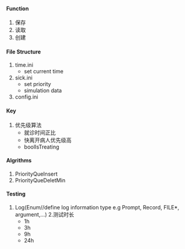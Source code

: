 #### Function
1. 保存
2. 读取
3. 创建

#### File Structure
1. time.ini
    - set current time
2. sick.ini
   - set priority
   - simulation data
3. config.ini

#### Key
1. 优先级算法
   - 就诊时间正比
   - 快离开病人优先级高
   - boolIsTreating

#### Algrithms
1. PriorityQueInsert
2. PriorityQueDeletMin

#### Testing
1. Log(Enum//define log information type e.g Prompt, Record, FILE*, argument,...)
2.测试时长
   - 1h
   - 3h
   - 9h
   - 24h
